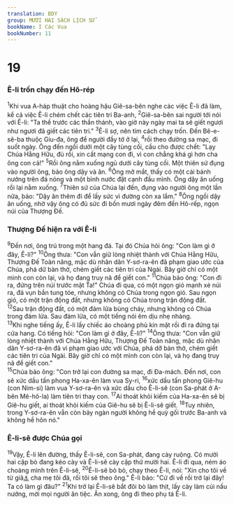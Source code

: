 ```yaml
---
translation: BDY
group: MƯƠI HAI SÁCH LỊCH SỬ
bookName: I Các Vua 
bookNumber: 11
---
```


<div class="title"><h1>19</h1><h3>Ê-li trốn chạy đến Hô-rép</h3></div>
<span class="verse 1vua_19_1"><sup>1</sup>Khi vua A-háp thuật cho hoàng hậu Giê-sa-bên nghe các việc Ê-li đã làm, kể cả việc Ê-li chém chết các tiên tri Ba-anh, </span>
<span class="verse 1vua_19_2"><sup>2</sup>Giê-sa-bên sai người tới nói với Ê-li: &#34;Ta thề trước các thần thánh, vào giờ này ngày mai ta sẽ giết ngươi như ngươi đã giết các tiên tri.&#34; </span>
<span class="verse 1vua_19_3"><sup>3</sup>Ê-li sợ, nên tìm cách chạy trốn. Đến Bê-e-sê-ba thuộc Giu-đa, ông để người đầy tớ ở lại, </span>
<span class="verse 1vua_19_4"><sup>4</sup>rồi theo đường sa mạc, đi suốt ngày. Ông đến ngồi dưới một cây tùng cối, cầu cho được chết: &#34;Lạy Chúa Hằng Hữu, đủ rồi, xin cất mạng con đi, vì con chẳng khá gì hơn cha ông con cả!&#34; </span>
<span class="verse 1vua_19_5"><sup>5</sup>Rồi ông nằm xuống ngủ dưới cây tùng cối. Một thiên sứ đụng vào người ông, bảo ông dậy và ăn. </span>
<span class="verse 1vua_19_6"><sup>6</sup>Ông mở mắt, thấy có một cái bánh nướng trên đá nóng và một bình nước đặt cạnh đầu mình. Ông dậy ăn uống rồi lại nằm xuống. </span>
<span class="verse 1vua_19_7"><sup>7</sup>Thiên sứ của Chúa lại đến, đụng vào người ông một lần nữa, bảo: &#34;Dậy ăn thêm đi để lấy sức vì đường còn xa lắm.&#34; </span>
<span class="verse 1vua_19_8"><sup>8</sup>Ông ngồi dậy ăn uống, nhờ vậy ông có đủ sức đi bốn mươi ngày đêm đến Hô-rếp, ngọn núi của Thượng Đế.</span>
<div class="title"><h3>Thượng Đế hiện ra với Ê-Ii</h3></div>
<span class="verse 1vua_19_9"><sup>9</sup>Đến nơi, ông trú trong một hang đá. Tại đó Chúa hỏi ông: &#34;Con làm gì ở đây, Ê-li?&#34; </span>
<span class="verse 1vua_19_10"><sup>10</sup>Ông thưa: &#34;Con vẫn giữ lòng nhiệt thành với Chúa Hằng Hữu, Thượng Đế Toàn năng, mặc dù nhân dân Y-sơ-ra-ên đã phạm giao ước của Chúa, phá dữ bàn thờ, chém giết các tiên tri của Ngài. Bây giờ chỉ có một mình con còn lại, và họ đang truy nã để giết con.&#34; </span>
<span class="verse 1vua_19_11"><sup>11</sup>Chúa bảo ông: &#34;Con đi ra, đứng trên núi trước mặt Ta!&#34; Chúa đi qua, có một ngọn gió mạnh xé núi ra, đá vụn bắn tung tóe, nhưng không có Chúa trong ngọn gió. Sau ngọn gió, có một trận động đất, nhưng không có Chúa trong trận động đất.<br/></span>
<span class="verse 1vua_19_12"><sup>12</sup>Sau trận động đất, có một đám lửa bùng cháy, nhưng không có Chúa trong đám lửa. Sau đám lửa, có một tiếng nói êm dịu nhẹ nhàng.<br/></span>
<span class="verse 1vua_19_13"><sup>13</sup>Khi nghe tiếng ấy, Ê-li lấy chiếc áo choàng phủ kín mặt rồi đi ra đứng tại cửa hang. Có tiếng hỏi: &#34;Con làm gì ở đây, Ê-li?&#34; </span>
<span class="verse 1vua_19_14"><sup>14</sup>Ông thưa: &#34;Con vẫn giữ lòng nhiệt thành với Chúa Hằng Hữu, Thượng Đế Toàn năng, mặc dù nhân dân Y-sơ-ra-ên đã vi phạm giao ước với Chúa, phá dỡ bàn thờ, chém giết các tiên tri của Ngài. Bây giờ chỉ có một mình con còn lại, và họ đang truy nã để giết con.&#34;<br/></span>
<span class="verse 1vua_19_15"><sup>15</sup>Chúa bảo ông: &#34;Con trở lại con đường sa mạc, đi Đa-mách. Đến nơi, con sẽ xức dầu tấn phong Ha-xa-ên làm vua Sy-ri, </span>
<span class="verse 1vua_19_16"><sup>16</sup>xức dầu tấn phong Giê-hu (con Nim-si) làm vua Y-sơ-ra-ên và xức dầu cho Ê-li-sê (con Sa-phát ở A-bên Mê-hô-la) làm tiên tri thay con. </span>
<span class="verse 1vua_19_17"><sup>17</sup>Ai thoát khỏi kiếm của Ha-xa-ên sẽ bị Giê-hu giết, ai thoát khỏi kiếm của Giê-hu sẽ bị Ê-li-sê giết. </span>
<span class="verse 1vua_19_18"><sup>18</sup>Tuy nhiên, trong Y-sơ-ra-ên vẫn còn bảy ngàn người không hề quỳ gối trước Ba-anh và không hề hôn nó.&#34;</span>
<div class="title"><h3>Ê-li-sê được Chúa gọi</h3></div>
<span class="verse 1vua_19_19"><sup>19</sup>Vậy, Ê-li lên đường, thấy Ê-li-sê, con Sa-phát, đang cày ruộng. Có mười hai cặp bò đang kéo cày và Ê-li-sê cày cặp thứ mười hai. Ê-li đi qua, ném áo choàng mình trên Ê-li-sê, </span>
<span class="verse 1vua_19_20"><sup>20</sup>Ê-li-sê bỏ bò, chạy theo Ê-li, nói: &#34;Xin cho tôi về từ giã<a href="#" data-toggle="tooltip" data-placement="bottom" title="Nt hôn">⚓</a> cha mẹ tôi đã, rồi tôi sẽ theo ông.&#34; Ê-li bảo: &#34;Cứ đi về rồi trở lại đây! Ta có làm gì đâu?&#34; </span>
<span class="verse 1vua_19_21"><sup>21</sup>Khi trở lại Ê-li-sê bắt đôi bò làm thịt, lấy cày làm củi nấu nướng, mời mọi người ăn tiệc. Ăn xong, ông đi theo phụ tá Ê-li.</span>
